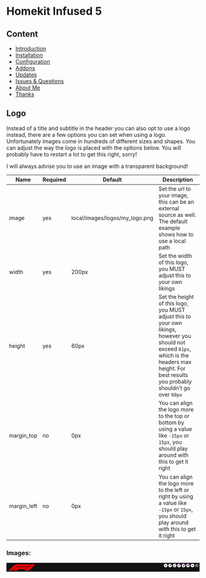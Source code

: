 # Homekit Infused 5

## Content
- [Introduction](../index.md)
- [Installation](../installation.md)
- [Configuration](../configuration.md)
- [Addons](../addons.md)
- [Updates](../updates.md)
- [Issues & Questions](../issues.md)
- [About Me](../about.md)
- [Thanks](../thanks.md)

## Logo

Instead of a title and subtitle in the header you can also opt to use a logo instead, there are a few options you can set when using a logo.
Unfortunately images come in hundreds of different sizes and shapes. You can adjust the way the logo is placed with the options below.
You will probably have to restart a lot to get this right, sorry!

I will always advise you to use an image with a transparent background!

| Name | Required | Default | Description |
|----------------------------------|-------------|----------------------|-----------------------------------------------------------------------------------------------------------------------------------------------------------------------------------|
| image | yes | local/images/logos/my_logo.png | Set the url to your image, this can be an external source as well. The default example shows how to use a local path |
| width | yes | 200px | Set the width of this logo, you MUST adjust this to your own likings |
| height | yes | 60px | Set the height of this logo, you MUST adjust this to your own likings, however you should not exceed `81px`, which is the headers max height. For best results you probably shouldn't go over `60px` |
| margin_top | no | 0px | You can align the logo more to the top or bottom by using a value like `-15px` or `15px`, you should play around with this to get it right |
| margin_left | no | 0px | You can align the logo more to the left or right by using a value like `-15px` or `15px`, you should play around with this to get it right |

### Images:

![Homekit Infused](../images/hki-header-logo.png)
